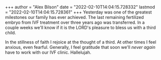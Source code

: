 +++
author = "Alex Bilson"
date = "2022-02-10T14:04:15.728332"
lastmod = "2022-02-10T14:04:15.728361"
+++
Yesterday was one of the greatest milestones our family has ever achieved. The last remaining fertilized embryo from IVF treatment over three years ago was transferred. In a couple weeks we'll know if it is the LORD's pleasure to bless us with a third child.

In the stillness of faith I rejoice at the thought of a third. At other times I feel anxious, even fearful. Generally, I feel gratitude that soon we'll _never again_ have to work with our IVF clinic. Hallelujah.